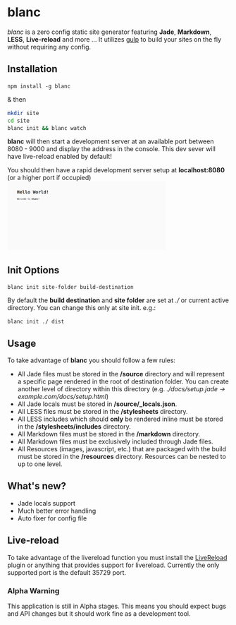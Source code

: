 # blanc
*blanc* is a zero config static site generator featuring **Jade**, **Markdown**, **LESS**, **Live-reload** and more ... It utilizes [gulp](//www.npmjs.com/package/gulp) to build your sites on the fly without requiring any config.

## Installation
```
npm install -g blanc
```
& then
```bash
mkdir site
cd site
blanc init && blanc watch
```
**blanc** will then start a development server at an available port between 8080 - 9000 and display the address in the console. This dev sever will have live-reload enabled by default!

You should then have a rapid development server setup at **localhost:8080** (or a higher port if occupied)
![](https://raw.githubusercontent.com/schahriar/blanc/master/e.g.png)

## Init Options
```jade
blanc init site-folder build-destination
```
By default the **build destination** and **site folder** are set at *./* or current active directory. You can change this only at site init. e.g.:
```jade
blanc init ./ dist
```

## Usage
To take advantage of **blanc** you should follow a few rules:
- All Jade files must be stored in the **/source** directory and will represent a specific page rendered in the root of destination folder. You can create another level of directory within this directory (e.g. *./docs/setup.jade -> example.com/docs/setup.html*)
- All Jade locals must be stored in **/source/_locals.json**.
- All LESS files must be stored in the **/stylesheets** directory.
- All LESS includes which should **only** be rendered inline must be stored in the **/stylesheets/includes** directory.
- All Markdown files must be stored in the **/markdown** directory.
- All Markdown files must be exclusively included through Jade files.
- All Resources (images, javascript, etc.) that are packaged with the build must be stored in the **/resources** directory. Resources can be nested to up to one level.

## What's new?
- Jade locals support
- Much better error handling
- Auto fixer for config file

## Live-reload
To take advantage of the livereload function you must install the [LiveReload](https://chrome.google.com/webstore/detail/livereload/jnihajbhpnppcggbcgedagnkighmdlei?hl=en) plugin or anything that provides support for livereload. Currently the only supported port is the default 35729 port.

### Alpha Warning
This application is still in Alpha stages. This means you should expect bugs and API changes but it should work fine as a development tool.
